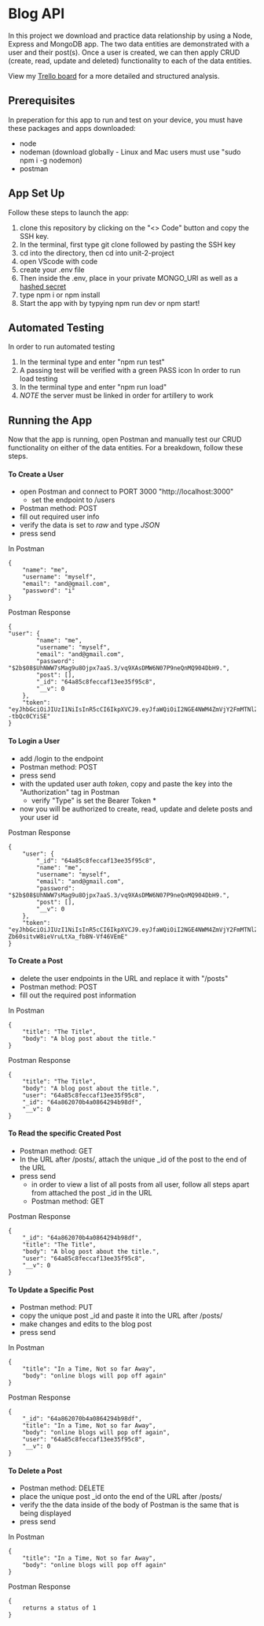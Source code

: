 # Blog API
In this project we download and practice data relationship by using a Node, Express and MongoDB app. The two data entities are demonstrated with a user and their post(s). Once a user is created, we can then apply CRUD (create, read, update and deleted) functionality to each of the data entities. 

View my [Trello board](https://trello.com/b/a2z1tiWO/unit-2-project) for a more detailed and structured analysis. 
## Prerequisites 
In preperation for this app to run and test on your device, you must have these packages and apps downloaded:
- node
- nodeman (download globally - Linux and Mac users must use "sudo npm i -g nodemon)
- postman
## App Set Up 
Follow these steps to launch the app:
1. clone this repository by clicking on the "<> Code" button and copy the SSH key. 
2. In the terminal, first type git clone followed by pasting the SSH key
3. cd into the directory, then cd into unit-2-project
4. open VScode with code 
5. create your .env file
6. Then inside the .env, place in your private MONGO_URI as well as a [hashed secret](https://emn178.github.io/online-tools/sha256.html)
7. type npm i or npm install
8. Start the app with by typying npm run dev or npm start!
## Automated Testing
In order to run automated testing
1. In the terminal type and enter "npm run test"
2. A passing test will be verified with a green PASS icon
In order to run load testing
1. In the terminal type and enter "npm run load"
2. *NOTE* the server must be linked in order for artillery to work
## Running the App
Now that the app is running, open Postman and manually test our CRUD functionality on either of the data entities. For a breakdown, follow these steps.
#### To Create a User
+ open Postman and connect to PORT 3000 "http://localhost:3000"
    - set the endpoint to /users
+ Postman method: POST
+ fill out required user info 
+ verify the data is set to *raw* and type *JSON*
+ press send

In Postman
```
{
    "name": "me",
    "username": "myself",
    "email": "and@gmail.com",
    "password": "i"
}
```
Postman Response
```
{
"user": {
        "name": "me",
        "username": "myself",
        "email": "and@gmail.com",
        "password": "$2b$08$UhNWW7sMag9u8Ojpx7aaS.3/vq9XAsDMW6N07P9neQnMQ904DbH9.",
        "post": [],
        "_id": "64a85c8feccaf13ee35f95c8",
        "__v": 0
    },
    "token": "eyJhbGciOiJIUzI1NiIsInR5cCI6IkpXVCJ9.eyJfaWQiOiI2NGE4NWM4ZmVjY2FmMTNlZTM1Zjk1YzgiLCJpYXQiOjE2ODg3NTUzNDR9.8fUCu2yQtPkkMaB6TngAEw9nzFTm0vP--tbQc0CYiSE"
}
```
#### To Login a User
+ add /login to the endpoint
+ Postman method: POST
+ press send 
+ with the updated user auth *token*, copy and paste the key into the "Authorization" tag in Postman
    - verify "Type" is set the Bearer Token
        * 
+ now you will be authorized to create, read, update and delete posts and your user id

Postman Response 
```
{
    "user": {
        "_id": "64a85c8feccaf13ee35f95c8",
        "name": "me",
        "username": "myself",
        "email": "and@gmail.com",
        "password": "$2b$08$UhNWW7sMag9u8Ojpx7aaS.3/vq9XAsDMW6N07P9neQnMQ904DbH9.",
        "post": [],
        "__v": 0
    },
    "token": "eyJhbGciOiJIUzI1NiIsInR5cCI6IkpXVCJ9.eyJfaWQiOiI2NGE4NWM4ZmVjY2FmMTNlZTM1Zjk1YzgiLCJpYXQiOjE2ODg3NTU4NjJ9._nyTF8rnQ-Zb60sitvW8ieVruLtXa_fbBN-Vf46VEmE"
}
```
#### To Create a Post
+ delete the user endpoints in the URL and replace it with "/posts"
+ Postman method: POST
+ fill out the required post information

In Postman 
```
{
    "title": "The Title",
    "body": "A blog post about the title."
}
```
Postman Response 
```
{
    "title": "The Title",
    "body": "A blog post about the title.",
    "user": "64a85c8feccaf13ee35f95c8",
    "_id": "64a862070b4a0864294b98df",
    "__v": 0
}
```
#### To Read the specific Created Post 
+ Postman method: GET
+ In the URL after /posts/, attach the unique _id of the post to the end of the URL
+ press send
    - in order to view a list of all posts from all user, follow all steps apart from attached the post _id in the URL
    - Postman method: GET

Postman Response 
```
{
    "_id": "64a862070b4a0864294b98df",
    "title": "The Title",
    "body": "A blog post about the title.",
    "user": "64a85c8feccaf13ee35f95c8",
    "__v": 0
}
```
#### To Update a Specific Post
+ Postman method: PUT
+ copy the unique post _id and paste it into the URL after /posts/
+ make changes and edits to the blog post
+ press send 

In Postman
```
{
    "title": "In a Time, Not so far Away",
    "body": "online blogs will pop off again"
}
```
Postman Response 
```
{
    "_id": "64a862070b4a0864294b98df",
    "title": "In a Time, Not so far Away",
    "body": "online blogs will pop off again",
    "user": "64a85c8feccaf13ee35f95c8",
    "__v": 0
}
```
#### To Delete a Post
+ Postman method: DELETE
+ place the unique post _id onto the end of the URL after /posts/
+ verify the the data inside of the body of Postman is the same that is being displayed 
+ press send

In Postman
```
{
    "title": "In a Time, Not so far Away",
    "body": "online blogs will pop off again"
}
```
Postman Response
```
{
    returns a status of 1
}
```
